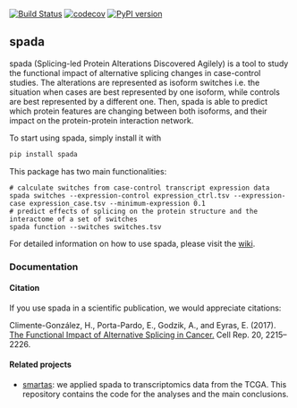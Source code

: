 [![Build Status](https://travis-ci.org/hclimente/spada.svg?branch=master)](https://travis-ci.org/hclimente/spada)
[![codecov](https://codecov.io/gh/hclimente/spada/branch/master/graph/badge.svg)](https://codecov.io/gh/hclimente/spada)
[![PyPI version](https://badge.fury.io/py/spada.svg)](https://badge.fury.io/py/spada)

## spada

spada (Splicing-led Protein Alterations Discovered Agilely) is a tool to study the functional impact of alternative splicing changes in case-control studies. The alterations are represented as isoform switches i.e. the situation when cases are best represented by one isoform, while controls are best represented by a different one. Then, spada is able to predict which protein features are changing between both isoforms, and their impact on the protein-protein interaction network.

To start using spada, simply install it with

``` bash
pip install spada
```

This package has two main functionalities:

```
# calculate switches from case-control transcript expression data
spada switches --expression-control expression_ctrl.tsv --expression-case expression_case.tsv --minimum-expression 0.1
# predict effects of splicing on the protein structure and the interactome of a set of switches
spada function --switches switches.tsv
```

For detailed information on how to use spada, please visit the [wiki](https://github.com/hclimente/spada/wiki).

### Documentation

#### Citation

If you use spada in a scientific publication, we would appreciate citations:

Climente-González, H., Porta-Pardo, E., Godzik, A., and Eyras, E. (2017). [The Functional Impact of Alternative Splicing in Cancer.]((http://www.cell.com/cell-reports/abstract/S2211-1247(17)31104-X)) Cell Rep. 20, 2215–2226.

#### Related projects

* [smartas](https://github.com/hclimente/smartas): we applied spada to transcriptomics data from the TCGA. This repository contains the code for the analyses and the main conclusions.
